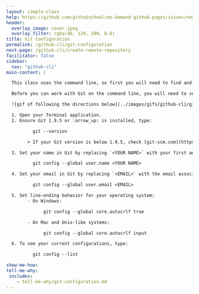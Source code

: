 ```yaml
---
layout: simple-class
help: https://github.com/githubschool/on-demand-github-pages/issues/new?title=I%20need%20help&body=Describe%20what%20you%20need%20help%20with%20here.
header:
  overlay_image: cover.jpeg
  overlay_filter: rgba(46, 129, 200, 0.6)
title: Git Configuration
permalink: /github-cli/git-configuration
next-page: /github-cli/create-remote-repository
facilitator: false
sidebar:
  nav: "github-cli"
main-content: |

  This class uses the command line, so first you will need to find and open your terminal. For Windows, we recommend using [**Git Shell** or **Git Bash**](https://git-scm.com/download/windows). For Mac or Linux, your default Terminal will work.

  Before you can work with Git on the command line, you will need to set some basic configurations.

  ![gif of following the directions below](../images/gifs/github-cli/git-configuration.gif)

  1. Open your Terminal application.
  2. Ensure Git 1.9.5 or :arrow_up: is installed, type:

          git --version

        > If your Git version is below 1.9.5, check [git-scm.com](https://git-scm.com/) to download the latest version.

  3. Set your name in Git by replacing `<YOUR NAME>` with your first and last name:

          git config --global user.name <YOUR NAME>

  4. Set your email in Git by replacing `<EMAIL>` with the email associated with your GitHub account.

          git config --global user.email <EMAIL>

  5. Set line-ending behavior for your operating system:
        - On Windows:

              git config --global core.autocrlf true

        - On Mac and Unix-like systems:

              git config --global core.autocrlf input

  6. To see your current configurations, type:

          git config --list

show-me-how:
tell-me-why:
 includes:
    - tell-me-why/git-configuration.md
---
```


